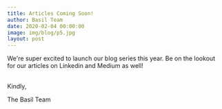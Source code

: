 ```yaml
---
title: Articles Coming Soon!
author: Basil Team
date: 2020-02-04 00:00:00
image: img/blog/p5.jpg
layout: post
---
```

We're super excited to launch our blog series this year. Be on the lookout for our articles on Linkedin and Medium as well!

<br>
Kindly, 

The Basil Team